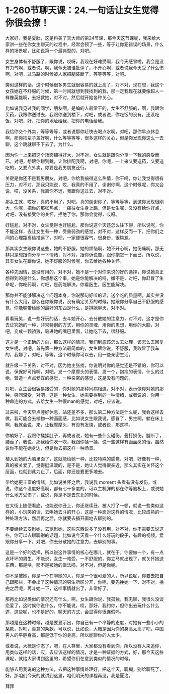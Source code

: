 # 1-260节聊天课：24.一句话让女生觉得你很会撩！

大家好，我是夏肚，这是料美了天大师的第24节课，那今天这节课呢，我来给大家讲一些在你女生聊天的过程中，经常会预了一些，等于让你犯错误的场景，什么样的场景呢，比如说第一个最典型的，对吧。

女生身体有不舒服了，跟你说，哎呀，我现在好难受啊，我今天感冒啦，我会是没有力气啊，或者说，啊，我今天被谁批评了，不开心啊，或者说我今天受了什么伤啊，对吧，过马路的时候被人家把腿装断了，等等等等，对吧。

类似这样的话，这个时候很多男生就很容易的就上高了，对不对，现在想，我这个女孩她在不舒服的时候，第一时间就想到我找到的我，那一定我现在就要像超人一样像英雄啊，去拯救她，对不对，然后就开始各种关心。

比如说我见过我的同学，朋友啊，是编的人最常干的，女生不舒服的，啊，我跟你买药，我跟你送过去，我跟你送到楼下，对吧，或者说，你吃饭的没有，还没吃饭，对吧，好，把你的地址给我，把你的电话给我。

我给你交个外卖，等等等等，或者说那你赶快去喝点水啊，对吧，那你早点休息啊，那你把辈子盖好啊，什么等等等等，很多这样的关心，但是你发现你这么一去聊，这个跳就聊不下去了，为什么。

因为你一上来把这个场面铺得好大，对不对，女生就是跟你分享一下我的感受而已，对吧，想跟你聊到跳，让你排配我啊，对吧，你呢，一上来又要送药，又要送吃的，又要点外卖，你要是我男朋友还行。

关键是你还不是我男朋友，对吧，你给我搞得这么热情，你干吗，你让我觉得很有压力，对不对，那我只能说，哎，我真的不用了，谢谢你啊，这个时候呢，你又会说，哎，没关系，我离你不远，我跟你送过去，对不对。

那女生就，哎呀，真的不用了，对吧，真的谢谢你了，等等等等，到这你发现很刚大，你呢，把你的那张热点，一痛往女生身上踢，但是女生呢，又没有给你好点，对吧，没有接受你的关怀，拒绝了你，那你会觉得，哎呀。

好尴尬，对不对，女生觉得也好尴尬，那你说这个天还怎么往下聊，所以说呢，你不能这样，去让女生有一种，受重弱劲的感觉，对不对，这样反而一下，把你们之间的心理距离给推远了，对吧，一家便很客气，很身份，很尴尬。

那其实女生跟你说这些，她的不舒服，她的烦恼啊，她不开心啊，她伤痛啊，那无非只是想跟你分享一下情绪，对不对，跟你诉说苦，跟你抱怨一下而已，所以说，其实女生在跟你说，她不舒服的时候呢，你去给她各种关怀。

各种先因情，是没有用的，对不对，她不是一个对你来说的好的选择，你说她真正想得到的是什么，你想想这个事，她是你能解决的吗，嫌不是，对吧，你赶冒了生命呢，你吃药啊，对吧，是药能解决，你看医生，医生能解决。

那你并不能够解决这个问题本身，你说那句好听的话，送个吃的质量啊，其实并没有什么大用，那么在你跟你说，没有确定关系的时候，她跟你分享自己不舒服的感觉，你能够带给她的最好的东西是什么，是排她聊天，对不对。

看看玩笑，说一些好玩的话，去斗她开心，去分散她的注意力，对不对，这才是你去证究她的一种，非常特别的方式，用你的灵魂，用你的思想，用你的大脑，对吧，变成一颗骄狼，吸进她的嘴巴里面，让她吃下去，很舒服。

这才是一个正确的方向，那么这样的情况，我们到底该怎么去处理，该怎么去回复女生呢，对吧，首先第一种方法最简单的，女生跟你说，不舒服，我敢冒了我车的，我娜了，对吧，等等，这个时候你可以去，用一些亲密生活。

就升级一下关系，对不对，因为她主张找，你说明对你的感觉还是不错的，你可以说，保保好可怜啊，对吧，发一个摩摩头的表情，发一个，抱抱的表情，什么的过绝，营造一点点爱媒的感觉，一种亲密的感觉，这是没有问题的。

对吧，女生会很容易接受的，你对她的那种同病相连，对不对，表示像你对她的那种，感同深受，对吧，这是一种女生，她需要得到的一种情绪，或者说的，你用一种命连的方式，去给女生一种很man的感觉，对吧，应该说。

过来啦，今天早点睡好休息，站还差不多，那么第二种方法是什么呢，我会这样去做，我可能会去植物一种画面感，比如说女生跟我说，感冒了，男生啊，躺在床上啊，我就会说，来，让我摩摩头，有没有发烧，或者说，那这样。

你躺好了，我跟你揉揉肚子，再或者说，她有一些什么碰伤，叠打损伤，腿断了，腰舌了，我说，那我给你吹一吹，我跟你揉一揉，说一些这样有画面感的话，虽然说你不能在她身边，但是你去把这样一种场景。

植入到她的大脑里面了，这就能给她一种，比较特殊的感觉，对吧，好像有一种，真的被关爱了，觉得挺温暖的，是不是，她让人觉得很亲近，那么其实在关怀这个层面，也就到此为止了，后面，你还是要更多地去。

带给她更丰富的情绪，比如说关怀之后，我说我 moment 头看有没有发伤，或说，你这个温度好高啊，都有七十多度的，可以主机弹的都在你等脑板上，或说她什么地方受伤了，或说，你是不是去东北的时候。

在大街上随便看底，也能说你丑上，你还继续丑，被人打了一顿，就说一些类似这样的，小玩笑的话，去哄她去斗的开心，这是一种面对这样的情况，比较成熟的一种处理方法，然后再之后，你就要去插开画地去聊别的。

不要继续去安慰她，去宽慰她，这些东西说多了没有用，对不对，你不需要去说这些，你可以去聊聊别的话题，比如说今天看一个什么好玩的段子，有趣的视频，爱跟你分享一下，对吧，你去分散她的注意力，去聊别的事。

这是一个好的选择，所以说这件事情的核心在哪儿，就在于，你要做一个，有一点点坏坏的男生，不能说，女生一难受，一不舒服的，你立马就出现了，就关怀她送东西，那是啥，那不是被她的做法吗，对不对，但是你呢。

你不是被她，你是一个在聊她的人，你是一个很可爱的人，所以说呢，你要去把自己跟那些，不会出了这种情况的男生所区分开，你呢，要先挽她一下，对不对，挽完之后呢，再斗她一下，这样事情就出了，非常好了。

那再比如说类似的情况还有什么，啊，女生跟你说，我孤独，我无聊，我很久没谈恋爱了，这时候你说什么，你不能说，哎，那好，我约你，但你出去玩什么什么遮，这些呢，也不是好的，聊天的方式，会显得你很连假吗。

那越是在这种时候，越是要显示出，你自己有一个冷静的态度，对她有一些小小的条款，对吧，善意的条款，可以说，比如说，大概是因为你的身高太高了吧，中国男人的平静身高，都是低于你的身高，所以能聊你的人太少。

或者说，大概是你态了，吧，在人群里，大家都没有看到你，所以没有人来追你，用类似这样的话，哎，去应该这样的情况，才是一种证据的方式，好，那今天这些课呢，就给大家讲到这里的，希望你们在意到类似的情况的时候。

能够去用我说的这种方法，去把这种事情处理好，把这个天，聊糊，别给聊死了，好，那咱们今天的就讲到这里，咱们明天的课程再见，我是夏洛。

拜拜
